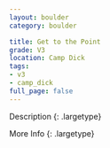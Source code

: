 ```yaml
---
layout: boulder
category: boulder

title: Get to the Point
grade: V3
location: Camp Dick
tags:
- v3
- camp_dick
full_page: false
---
```



Description
{: .largetype}


More Info
{: .largetype}

